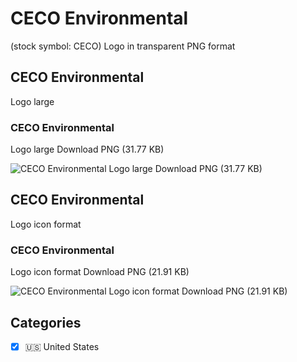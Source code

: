 # CECO Environmental
 (stock symbol: CECO) Logo in transparent PNG format

## CECO Environmental
 Logo large

### CECO Environmental
 Logo large Download PNG (31.77 KB)

![CECO Environmental
 Logo large Download PNG (31.77 KB)](/img/orig/CECO_BIG-9a98cbe4.png)

## CECO Environmental
 Logo icon format

### CECO Environmental
 Logo icon format Download PNG (21.91 KB)

![CECO Environmental
 Logo icon format Download PNG (21.91 KB)](/img/orig/CECO-ad1090c8.png)



## Categories
- [x] 🇺🇸 United States
